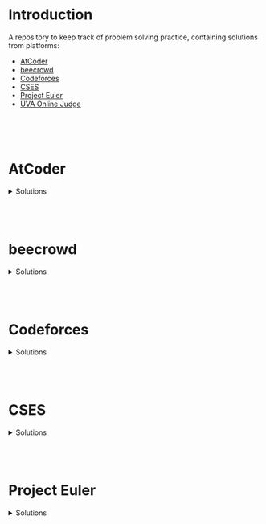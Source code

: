 # Introduction

A repository to keep track of problem solving practice, containing solutions from platforms:  


- [AtCoder](#atcoder)
- [beecrowd](#beecrowd)
- [Codeforces](#codeforces)
- [CSES](#cses)
- [Project Euler](#project-euler)
- [UVA Online Judge](#uva-online-judge)
</br>
</br>
</br>

# AtCoder

<details>
<Summary> Solutions </Summary>
</br>

<!---
|  | []() | [C++ (GCC 9.2.1)](./atcoder/.cpp) | `AtCoder` `*00` | --2022 |
    --->

| #   | Title   | Solution   | Tags | Submitted   |
|:---:| :------ | :--------: |:----:| :---------: |
| 5 | [C - FF](https://atcoder.jp/contests/abc278/tasks/abc278_c) | [C++ (GCC 9.2.1)](./atcoder/abc278/C.cpp) | `AtCoder` `*300` | 19-Nov-2022 |
| 4 | [B - Misjudge the Time](https://atcoder.jp/contests/abc278/tasks/abc278_b) | [C++ (GCC 9.2.1)](./atcoder/abc278/B.cpp) | `AtCoder` `*200` | 19-Nov-2022 |
| 3 | [A - Shift](https://atcoder.jp/contests/abc278/tasks/abc278_a) | [C++ (GCC 9.2.1)](./atcoder/abc278/A.cpp) | `AtCoder` `*100` | 19-Nov-2022 |
| 2 | [B - Playing Cards Validation](https://atcoder.jp/contests/abc277/tasks/abc277_b) | [C++ (GCC 9.2.1)](.atcoder/abc277/B.cpp) | `AtCoder` `*200` | 12-Nov-2022 |
| 1 | [A - ^{-1}](https://atcoder.jp/contests/abc277/tasks/abc277_a) | [C++ (GCC 9.2.1)](./atcoder/abc277/A.cpp) | `AtCoder` `*100` | 12-Nov-2022 |


</details>
</br>
</br>
</br>

# beecrowd

<details>
<Summary> Solutions </Summary>

| #   | Title   | Solution   | Submitted   |
|:---:| :------ | :--------: | :---------: |
| 1 | [](https://atcoder.jp/contests/abc/tasks/abc_) | [C++ (GCC 9.2.1)]() | |

<!---
| 1 | [](https://atcoder.jp/contests/abc/tasks/abc_) | [C++ (GCC 9.2.1)]() | |

1654 | [F - Sum Sum Max](https://atcoder.jp/contests/abc240/tasks/abc240_f) | [C++ (GCC 9.2.1)](./atcoder/abc240/F.cpp) | Mar/26/2022
    --->

</details>
</br>
</br>
</br>

# Codeforces

<details>
<Summary> Solutions </Summary>
</br>

<!---
|  | []() | [GNU C++17](./codeforces/) | `*00` | --2022 |
    --->

| #   | Title   | Solution   | Tags | Submitted   |
|:---:| ------- | :--------: |------| :---------: |
|  | [A - The number of positions](https://codeforces.com/contest/124/problem/A) | [GNU C++17](./codeforces/) | `math` `*1000` | 11-Dec-2022 |
|  | [B - Lecture]() | [GNU C++17](./codeforces/) | `implementation` `strings` `*1000` | 09-Dec-2022 |
|  | [A - Multiplication Table](https://codeforces.com/contest/577/problem/A) | [GNU C++17](./codeforces/) | `implementation` `number theory` `*1000` | 08-Dec-2022 |
|  | [A - Road To Zero](https://codeforces.com/contest/1342/problem/A) | [GNU C++17](./codeforces/) | `greedy` `math` `*1000` | 08-Dec-2022 |
|  | [C - Division by Two and Permutation](https://codeforces.com/contest/1624/problem/C) | [GNU C++17](./codeforces/) | `constructive algorithms` `flows` `graph matchings` `greedy` `math` `*1100` | 04-Dec-2022 |
|  | [B - Minor Reduction](https://codeforces.com/contest/1626/problem/B) | [GNU C++17](./codeforces/) | `greedy` `strings` `*1100` | 03-Dec-2022 |
|  | [C - Pair Programming](https://codeforces.com/contest/1547/problem/C) | [GNU C++17](./codeforces/) | `greedy` `two pointers` `*1100` | 03-Dec-2022 |
|  | [B - Moamen and k-subarrays](https://codeforces.com/contest/1557/problem/B) | [GNU C++17](./codeforces/) | `greedy` `sortings` `*1100` | 03-Dec-2022 |
|  | [C - Alphabetic Removals](https://codeforces.com/contest/999/problem/C) | [GNU C++17](./codeforces/) | `implementation` `*1200` | 02-Dec-2022 |
|  | [A - Cheap Travel](https://codeforces.com/contest/466/problem/A) | [GNU C++17](./codeforces/) | `implementation` `*1200` | 01-Dec-2022 |
|  | [A - Reachable Numbers](https://codeforces.com/contest/1157/problem/A) | [GNU C++17](./codeforces/) | `implementation` `*800` | 01-Dec-2022 |
|  | [A - Important Exam](https://codeforces.com/contest/1201/problem/A) | [GNU C++17](./codeforces/) | `implementation` `strings` `*900` | 01-Dec-2022 |
|  | [B - Fedor and New Game](https://codeforces.com/contest/467/problem/B) | [GNU C++17](./codeforces/) | `bitmasks` `brute force` `constructive algorithms` `implementation` `*1100` | 29-Nov-2022 |
|  | [A - XOR Mixup](https://codeforces.com/contest/1698/problem/A) | [GNU C++17](./codeforces/) | `bitmasks` `brute force` `*800` | 29-Nov-2022 |
|  | [A - And Then There Were K](https://codeforces.com/contest/1527/problem/A) | [GNU C++17](./codeforces/) | `bitmasks` `*800` | 29-Nov-2022 |
|  | [A - Dreamoon and Stairs](https://codeforces.com/contest/476/problem/A) | [GNU C++17](./codeforces/) | `implementation` `math` `*1000` | 27-Nov-2022 |
|  | [B - Doremy's Perfect Math Class](https://codeforces.com/contest/1764/problem/B) | [GNU C++17](./codeforces/) | `math` `number theory` `*900` | 26-Nov-2022 |
|  | [A - Doremy's Paint](https://codeforces.com/contest/1764/problem/A) | [GNU C++17](./codeforces/) | `greedy` `*800` | 26-Nov-2022 |
|  | [B - XOR = Average](https://codeforces.com/contest/1758/problem/B) | [GNU C++17](./codeforces/) | `constructive algorithms` `*900` | 25-Nov-2022 |
|  | [A - SSeeeeiinngg DDoouubbllee](https://codeforces.com/contest/1758/problem/A) | [GNU C++17](./codeforces/) | `constructive algorithms` `strings` `*800` | 25-Nov-2022 |
|  | [B - GCD Problem](https://codeforces.com/contest/1617/problem/B) | [GNU C++17](./codeforces/) | `brute force` `constructive algorithms` `math` `number theory` `*900` | 25-Nov-2022 |
|  | [B - Array Recovery](https://codeforces.com/contest/1739/problem/B) | [GNU C++17](./codeforces/) | `constructive algorithms` `greedy` `math` `*1100` | 24-Nov-2022 |
|  | [C - Advantage](https://codeforces.com/contest/1760/problem/C) | [GNU C++17](./codeforces/) | `data structures` `implementation` `sortings` `*800` | 21-Nov-2022 |
|  | [B - Atilla's Favorite Problem](https://codeforces.com/contest/1760/problem/B) | [GNU C++17](./codeforces/) | `greedy` `implementation` `strings` `*800` | 21-Nov-2022 |
|  | [A - Medium Number](https://codeforces.com/contest/1760/problem/A) | [GNU C++17](./codeforces/) | `implementation` `sortings` `*800` | 21-Nov-2022 |
|  | [A - Two Permutations](https://codeforces.com/contest/1761/problem/A) | [GNU C++17](./codeforces/) | `brute force` `constructive algorithms` `*800` | 20-Nov-2022 |
|  | [B - Elimination of a Ring](https://codeforces.com/contest/1761/problem/B) | [GNU C++17](./codeforces/) | `constructive algorithms` `greedy` `implementation` `*1000` | 20-Nov-2022 |
|  | [B - Lost Permutation](https://codeforces.com/contest/1759/problem/B) | [GNU C++17](./codeforces/) | `math` `*800` | 18-Nov-2022 |
|  | [A - Yes-Yes?](https://codeforces.com/contest/1759/problem/A) | [GNU C++17](./codeforces/) | `implementation` `strings` `*800` | 18-Nov-2022 |
|  | [C - Move Brackets](https://codeforces.com/contest/1374/problem/C) | [GNU C++17](./codeforces/) | `greedy` `strings` `*800` | 17-Nov-2022 |
|  | [A - Olesya and Rodion](https://codeforces.com/contest/584/problem/A) | [GNU C++17](./codeforces/) | `math` `*1000` | 17-Nov-2022 |
|  | [A - Football](https://codeforces.com/contest/43/problem/A) | [GNU C++17](./codeforces/) | `strings` `*1000` | 17-Nov-2022 |
|  | [A - New Year Candles](https://codeforces.com/contest/379/problem/A) | [GNU C++17](./codeforces/) | `implementation` `*1000` | 14-Nov-2022 |
|  | [A - Knapsack](https://codeforces.com/contest/1446/problem/A) | [GNU C++17](./codeforces/) | `constructive algorithms` `greedy` `sortings` `*1300` | 13-Nov-2022 |
|  | [A - The Ultimate Square](https://codeforces.com/contest/1748/problem/A) | [GNU C++17](./codeforces/) | `math` `*800` | 12-Nov-2022 |
|  | [B - Phoenix and Puzzle](https://codeforces.com/contest/1515/problem/B) | [GNU C++17](./codeforces/) | `brute force` `geometry` `math` `number theory` `*1000` | 07-Nov-2022 |
|  | [B - Maximum Substring](https://codeforces.com/contest/1750/problem/B) | [GNU C++17](./codeforces/) | `brute force` `greedy` `implementation` `*800` | 06-Nov-2022 |
|  | [A - Indirect Sort](https://codeforces.com/contest/1750/problem/A) | [GNU C++17](./codeforces/) | `constructive algorithms` `implementation` `math` `*800` | 06-Nov-2022 |
|  | [A - Two Groups](https://codeforces.com/contest/1747/problem/A) | [GNU C++17](./codeforces/) | `constructive algorithms` `greedy` `*800` | 05-Nov-2022 |
|  | [A - New Year Transportation](https://codeforces.com/contest/500/problem/A) | [GNU C++17](./codeforces/) | `dfs and similar` `graphs` `implementation` `*1000` | 05-Nov-2022 |
|  | [A - I_love_\%username\%](https://codeforces.com/contest/155/problem/A) | [GNU C++17](./codeforces/) | `brute force` `*800` | 31-Oct-2022 |
|  | [A - Lights Out](https://codeforces.com/contest/275/problem/A) | [GNU C++17](./codeforces/) | `implementation` `*900` | 31-Oct-2022 |
|  | [A - Raising Bacteria](https://codeforces.com/contest/579/problem/A) | [GNU C++17](./codeforces/) | `bitmasks` `*1000` | 29-Oct-2022 |
|  | [B - Xenia and Ringroad](https://codeforces.com/contest/339/problem/B) | [GNU C++17](./codeforces/) | `implementation` `*1000` | 28-Oct-2022 |
|  | [B - Ilya and Queries](https://codeforces.com/contest/313/problem/B) | [GNU C++17](./codeforces/) | `dp` `implementation` `*1100` | 27-Oct-2022 |
|  | [A - Perfect Permutation](https://codeforces.com/contest/233/problem/A) | [GNU C++17](./codeforces/) | `implementation` `math` `*800` | 26-Oct-2022 |
|  | [A - Cupboards](https://codeforces.com/contest/248/problem/A) | [GNU C++17](./codeforces/) | `implementation` `*800` | 26-Oct-2022 |
|  | [A - Panoramix's Prediction](https://codeforces.com/contest/80/problem/A) | [GNU C++17](./codeforces/) | `brute force` `*800` | 25-Oct-2022 |
|  | [B - Borze](https://codeforces.com/contest/32/problem/B) | [GNU C++17](./codeforces/) | `expression parsing` `implementation` `*800` | 24-Oct-2022 |
|  | [A - Dragons](https://codeforces.com/contest/230/problem/A) | [GNU C++17](./codeforces/) | `greedy` `sortings` `*1000` | 23-Oct-2022 |
|  | [A - Dubstep](https://codeforces.com/contest/208/problem/A) | [GNU C++17](./codeforces/) | `strings` `*900` | 22-Oct-2022 |
|  | [A - Kefa and First Steps](https://codeforces.com/contest/580/problem/A) | [GNU C++17](./codeforces/) | `brute force` `dp` `implementation` `*900` | 22-Oct-2022 |
|  | [A - Laptops](https://codeforces.com/contest/456/problem/A) | [GNU C++17](./codeforces/) | `sortings` `*1100` | 22-Oct-2022 |
|  | [A - cAPS lOCK](https://codeforces.com/contest/131/problem/A) | [GNU C++17](./codeforces/) | `implementation` `strings` `*1000` | 22-Oct-2022 |
|  | [A - Fancy Fence](https://codeforces.com/contest/270/problem/A) | [GNU C++17](./codeforces/) | `geometry` `implementation` `math` `*1100` | 21-Oct-2022 |
|  | [A - Expression](https://codeforces.com/contest/479/problem/A) | [GNU C++17](./codeforces/) | `brute force` `math` `*1000` | 21-Oct-2022 |
|  | [B - Death's Blessing](https://codeforces.com/contest/1749/problem/B) | [GNU C++17](./codeforces/) | `greedy` `*900` | 20-Oct-2022 |
|  | [A - Cowardly Rooks](https://codeforces.com/contest/1749/problem/A) | [GNU C++17](./codeforces/) | `greedy` `implementation` `*800` | 20-Oct-2022 |
|  | [A - Lucky Division](https://codeforces.com/contest/122/problem/A) | [GNU C++17](./codeforces/) | `brute force` `number theory` `*1000` | 19-Oct-2022 |
|  | [A - Minimum Difficulty](https://codeforces.com/contest/496/problem/A) | [GNU C++17](./codeforces/) | `brute force` `implementation` `math` `*900` | 18-Oct-2022 |
|  | [B - Permutation Value](https://codeforces.com/contest/1743/problem/B) | [GNU C++17](./codeforces/) | `constructive algorithms` `greedy` `*800` | 17-Oct-2022 |
|  | [A - Password](https://codeforces.com/contest/1743/problem/A) | [GNU C++17](./codeforces/) | `brute force` `combinatorics` `implementation` `math` `*800` | 17-Oct-2022 |
|  | [A - Amusing Joke](https://codeforces.com/contest/141/problem/A) | [GNU C++17](./codeforces/) | `implementation` `sortings` `strings` `*800` | 17-Oct-2022 |
|  | [A - Chat room](https://codeforces.com/contest/58/problem/A) | [GNU C++17](./codeforces/) | `greedy` `strings` `*1000` | 17-Oct-2022 |
|  | [B - Even-Odd Increments](https://codeforces.com/contest/1744/problem/B) | [GNU C++17](./codeforces/) | `implementation` `math` `*800` | 16-Oct-2022 |
|  | [A - Number Replacement](https://codeforces.com/contest/1744/problem/A) | [GNU C++17](./codeforces/) | `greedy` `implementation` `*800` | 16-Oct-2022 |
|  | [B - Rebellion](https://codeforces.com/contest/1746/problem/B) | [GNU C++17](./codeforces/) | `constructive algorithms` `greedy` `two pointers` `*800` | 15-Oct-2022 |
|  | [A - Maxmina](https://codeforces.com/contest/1746/problem/A) | [GNU C++17](./codeforces/) | `constructive algorithms` `greedy` `*800` | 15-Oct-2022 |
|  | [A - Even Odds](https://codeforces.com/contest/318/problem/A) | [GNU C++17](./codeforces/) | `math` `*900` | 15-Oct-2022 |
|  | [A - Anton and Polyhedrons](https://codeforces.com/contest/785/problem/A) | [GNU C++17](./codeforces/) | `implementation` `strings` `*800` | 15-Oct-2022 |
|  | [C - Stripes](https://codeforces.com/contest/1742/problem/C) | [GNU C++17](./codeforces/) | `implementation` `*900` | 14-Oct-2022 |
|  | [B - Increasing](https://codeforces.com/contest/1742/problem/B) | [GNU C++17](./codeforces/) | `greedy` `implementation` `sortings` `*800` | 13-Oct-2022 |
|  | [A - Sum](https://codeforces.com/contest/1742/problem/A) | [GNU C++17](./codeforces/) | `implementation` `*800` | 13-Oct-2022 |
|  | [B - Fence](https://codeforces.com/contest/363/problem/B) | [GNU C++17](./codeforces/) | `brute force` `dp` `*1100` | 13-Oct-2022 |
|  | [A - Young Physicist](https://codeforces.com/contest/69/problem/A) | [GNU C++17](./codeforces/) | `implementation` `math` `*1000` | 13-Oct-2022 |
|  | [A - HQ9+](https://codeforces.com/contest/133/problem/A) | [GNU C++17](./codeforces/) | `implementation` `*900` | 13-Oct-2022 |
| 70 | [B - Interesting drink](https://codeforces.com/contest/706/problem/B) | [GNU C++17](./codeforces/706/B.cpp) | `binary search` `dp` `implementation` `*1100` | 12-Oct-2022 |
| 69 | [B - Funny Permutation](https://codeforces.com/contest/1741/problem/B) | [GNU C++17](./codeforces/1741/B.cpp) | `constructive algorithms` `math` `*800` | 11-Oct-2022 |
| 68 | [A - Compare T-Shirt Sizes](https://codeforces.com/contest/1741/problem/A) | [GNU C++17](./codeforces/1741/A.cpp) | `implementation` `strings` `*800` | 11-Oct-2022 |
| 67 | [A - String Task](https://codeforces.com/contest/118/problem/A) | [GNU C++17](./codeforces/118/A.cpp) | `implementation` `strings` `*1000` | 09-Oct-2022 |
| 66 | [A - Twins](https://codeforces.com/contest/160/problem/A) | [GNU C++17](./codeforces/160/A.cpp) | `greedy` `sortings` `*900` | 09-Oct-2022 |
| 65 | [A - Theatre Square](https://codeforces.com/contest/1/problem/A) | [GNU C++17](./codeforces/1/A.cpp) | `math` `*1000` | 08-Oct-2022 |
| 64 | [A - Chewbaсca and Number](https://codeforces.com/contest/514/problem/A) | [GNU C++17](./codeforces/514/A.cpp) | `greedy` `implementation` `*1200` | 08-Oct-2022 |
| 63 | [A - Hit the Lottery](https://codeforces.com/contest/996/problem/A) | [GNU C++17](./codeforces/996/A.cpp) | `dp` `greedy` `*800` | 08-Oct-2022 |
| 62 | [B - Taxi](https://codeforces.com/contest/158/problem/B) | [GNU C++17](./codeforces/158/B.cpp) | `*special problem` `greedy` `implementation` `*1100` | 08-Oct-2022 |
| 61 | [A - Football](https://codeforces.com/contest/96/problem/A) | [GNU C++17](./codeforces/96/A.cpp) | `implementation` `strings` `*900` | 08-Oct-2022 |
| 60 | [A - Insomnia cure](https://codeforces.com/contest/148/problem/A) | [GNU C++17](./codeforces/148/A.cpp) | `constructive algorithms` `implementation` `math` `*800` | 07-Oct-2022 |
| 59 | [A - Pangram](https://codeforces.com/contest/520/problem/A) | [GNU C++17](./codeforces/520/A.cpp) | `implementation` `strings` `*800` | 07-Oct-2022 |
| 58 | [A - Divisibility Problem](https://codeforces.com/contest/1328/problem/A) | [GNU C++17](./codeforces/1328/A.cpp) | `math` `*800` | 07-Oct-2022 |
| 57 | [A - Arrival of the General](https://codeforces.com/contest/144/problem/A) | [GNU C++17](./codeforces/144/A.cpp) | `implementation` `*800` | 07-Oct-2022 |
| 56 | [A - I Wanna Be the Guy](https://codeforces.com/contest/469/problem/A) | [GNU C++17](./codeforces/469/A.cpp) | `greedy` `implementation` `*800` | 07-Oct-2022 |
| 55 | [A - Hulk](https://codeforces.com/contest/705/problem/A) | [GNU C++17](./codeforces/705/A.cpp) | `implementation` `*800` | 06-Oct-2022 |
| 54 | [A - Ultra-Fast Mathematician](https://codeforces.com/contest/61/problem/A) | [GNU C++17](./codeforces/61/A.cpp) | `implementation` `*800` | 06-Oct-2022 |
| 53 | [A - Calculating Function](https://codeforces.com/contest/486/problem/A) | [GNU C++17](./codeforces/486/A.cpp) | `implementation` `math` `*800` | 06-Oct-2022 |
| 52 | [B - Drinks](https://codeforces.com/contest/200/problem/B) | [GNU C++17](./codeforces/200/B.cpp) | `implementation` `math` `*800` | 06-Oct-2022 |
| 51 | [A - Presents](https://codeforces.com/contest/136/problem/A) | [GNU C++17](./codeforces/136/A.cpp) | `implementation` `*800` | 05-Oct-2022 |
| 50 | [A - In Search of an Easy Problem](https://codeforces.com/contest/1030/problem/A) | [GNU C++17](./codeforces/1030/A.cpp) | `implementation` `*800` | 05-Oct-2022 |
| 49 | [A - George and Accommodation](https://codeforces.com/contest/467/problem/A) | [GNU C++17](./codeforces/467/A.cpp) | `implementation` `*800` | 05-Oct-2022 |
| 48 | [A - Beautiful Year](https://codeforces.com/contest/271/problem/A) | [GNU C++17](./codeforces/271/A.cpp) | `brute force` `*800` | 04-Oct-2022 |
| 47 | [A - Translation](https://codeforces.com/contest/41/problem/A) | [GNU C++17](./codeforces/41/A.cpp) | `implementation` `strings` `*800` | 04-Oct-2022 |
| 46 | [B - Queue at the School](https://codeforces.com/contest/266/problem/B) | [GNU C++17](./codeforces/266/B.cpp) | `constructive algorithms` `graph` `matchings` `implementation` `shortest paths` `*800` | 04-Oct-2022 |
| 45 | [A - Tram](https://codeforces.com/contest/116/problem/A) | [GNU C++17](./codeforces/116/A.cpp) | `implementation` `*800` | 04-Oct-2022 |
| 44 | [A - Nearly Lucky Number](https://codeforces.com/contest/110/problem/A) | [GNU C++17](./codeforces/110/A.cpp) | `implementation` `*800` | 04-Oct-2022 |
| 43 | [A - Wrong Subtraction](https://codeforces.com/contest/977/problem/A) | [GNU C++17](./codeforces/977/A.cpp) | `implementation` `*800` | 04-Oct-2022 |
| 42 | [A - Elephant](https://codeforces.com/contest/617/problem/A) | [GNU C++17](./codeforces/617/A.cpp) | `math` `*800` | 04-Oct-2022 |
| 41 | [A - Soldier and Bananas](https://codeforces.com/contest/546/problem/A) | [GNU C++17](./codeforces/546/A.cpp) | `brute force` `implementation` `math` `*800` | 04-Oct-2022 |
| 40 | [A - Word Capitalization](https://codeforces.com/contest/281/problem/A) | [GNU C++17](./codeforces/281/A.cpp) | `implementation` `strings` `*800` | 04-Oct-2022 |
| 39 | [A - Bit++](https://codeforces.com/contest/282/problem/A) | [GNU C++17](./codeforces/282/A.cpp) | `implementation` `*800` | 04-Oct-2022 |
| 38 | [A - Domino piling](https://codeforces.com/contest/50/problem/A) | [GNU C++17](./codeforces/50/A.cpp) | `greedy` `math` `*800` | 04-Oct-2022 |
| 37 | [A - Next Round](https://codeforces.com/contest/158/problem/A) | [GNU C++17](./codeforces/158/A.cpp) | `*special problem` `implementation` `*800` | 04-Oct-2022 |
| 36 | [A - Watermelon](https://codeforces.com/contest/4/problem/A) | [GNU C++17](./codeforces/4/A.cpp) | `brute force` `math` `*800` | 02-Oct-2022 |
| 35 | [A - Immobile Knight](https://codeforces.com/contest/1739/problem/A) | [GNU C++17](./codeforces/1739/A.cpp) | `implementation` `*800` | 29-Sep-2022 |
| 34 | [A - Select Three Sticks](https://codeforces.com/contest/1734/problem/A) | [GNU C++17](./codeforces/1734/A.cpp) | `brute force` `greedy` `sortings` `*800` | 23-Sep-2022 |
| 33 | [A - New Password](https://codeforces.com/contest/770/problem/A) | [GNU C++17](./codeforces/770/A.cpp) | `*special problem` `implementation` `*800` | 15-Sep-2022 |
| 32 | [A - Team Olympiad](https://codeforces.com/contest/490/problem/A) | [GNU C++17](./codeforces/490/A.cpp) | `greedy` `implementation` sortings` `*800` | 15-Sep-2022 |
| 31 | [A - Helpful Maths](https://codeforces.com/contest/339/problem/A) | [GNU C++17](./codeforces/339/A.cpp) | `greedy` `implementation` `sortings` `strings` `*800` | 15-Sep-2022 |
| 30 | [A - Free Ice Cream](https://codeforces.com/contest/686/problem/A) | [GNU C++17](./codeforces/686/A.cpp) | `constructive algorithms` `implementation` `*800` | 15-Sep-2022 |
| 29 | [A - Way Too Long Words](https://codeforces.com/contest/71/problem/A) | [GNU C++17](./codeforces/71/A.cpp) | `strings` `*800` | 15-Sep-2022 |
| 28 | [A - Anton and Letters](https://codeforces.com/contest/443/problem/A) | [GNU C++17](./codeforces/443/A.cpp) | `constructive algorithms` `implementation` `*800` | 15-Sep-2022 |
| 27 | [A - Pasha and Stick](https://codeforces.com/contest/610/problem/A) | [GNU C++17](./codeforces/610/A.cpp) | `combinatorics` `math` `*1000` | 14-Sep-2022 |
| 26 | [A - Carrot Cakes](https://codeforces.com/contest/799/problem/A) | [GNU C++17](./codeforces/799/A.cpp) | `brute force` `implementation` `*1100` | Sep-02-2022 |
| 25 | [A - Juicer](https://codeforces.com/contest/709/problem/A) | [GNU C++17](./codeforces/709/A.cpp) | `implementation` `*900` | 02-Sep-2022 |
| 24 | [A - Shaass and Oskols](https://codeforces.com/contest/294/problem/A) | [GNU C++17](./codeforces/294/A.cpp) | `implementation` `math` `*800` | 01-Sep-2022 |
| 23 | [A - Die Roll](https://codeforces.com/contest/9/problem/A) | [GNU C++17](./codeforces/9/A.cpp) | `math` `probabilities` `*800` | 01-Sep-2022 |
| 22 | [B - Colourblindness](https://codeforces.com/contest/1722/problem/B) | [GNU C++17](./codeforces/1722/B.cpp) | `implementation` `*800` | 30-Aug-2022 |
| 21 | [A - Spell Check](https://codeforces.com/contest/1722/problem/A) | [GNU C++17](./codeforces/1722/A.cpp) | `implementation` `*800` | 30-Aug-2022 |
| 20 | [A - Colorful Stones (Simplified Edition)](https://codeforces.com/contest/265/problem/A) | [GNU C++17](./codeforces/265/A.cpp) | `implementation` `*800` | 30-Aug-2022 |
| 19 | [A - Is your horseshoe on the other hoof?](https://codeforces.com/contest/228/problem/A) | [GNU C++17](./codeforces/228/A.cpp) | `implementation` `*800` | 29-Aug-2022 |
| 18 | [A - Buy a Shovel](https://codeforces.com/contest/732/problem/A) | [GNU C++17](./codeforces/732/A.cpp) | `brute force` `constructive algorithms` `implementation` `math` `*800` | 27-Aug-2022 |
| 17 | [A - Sereja and Dima](https://codeforces.com/contest/381/problem/A) | [GNU C++17](./codeforces/381/A.cpp) | `greedy` `implementation` `two pointers` `*800` | 27-Aug-2022 |
| 16 | [A - Night at the Museum](https://codeforces.com/contest/731/problem/A) | [GNU C++17](./codeforces/731/A.cpp) | `implementation` `strings` `*800` | 25-Aug-2022 |
| 15 | [A - Games](https://codeforces.com/contest/268/problem/A) | [GNU C++17](./codeforces/268/A.cpp) | `brute force` `*800` | 25-Aug-2022 |
| 14 | [A - Black Square](https://codeforces.com/contest/431/problem/A) | [GNU C++17](./codeforces/431/A.cpp) | `implementation` `*800` | 25-Aug-2022 |
| 13 | [A - Police Recruits](https://codeforces.com/contest/427/problem/A) | [GNU C++17](./codeforces/427/A.cpp) | `implementation` `*800` | 25-Aug-2022 |
| 12 | [A - Stones on the Table](https://codeforces.com/contest/266/problem/A) | [GNU C++17](./codeforces/266/A.cpp) | `implementation` `*800` | 25-Aug-2022 |
| 11 | [A - Magnets](https://codeforces.com/contest/344/problem/A) | [GNU C++17](./codeforces/344/A.cpp) | `implementation` `*800` | 22-Aug-2022 |
| 10 | [A - Word](https://codeforces.com/contest/59/problem/A) | [GNU C++17](./codeforces/59/A.cpp) | `implementation` `strings` `*800` | 22-Aug-2022 |
| 9 | [A - Boy or Girl](https://codeforces.com/contest/236/problem/A) | [GNU C++17](./codeforces/236/A.cpp) | `brute force` `implementation` `strings` `*800` | 21-Aug-2022 |
| 8 | [A - Petya and Strings](https://codeforces.com/contest/112/problem/A) | [GNU C++17](./codeforces/112/A.cpp) | `implementation` `strings` `*800` | 21-Aug-2022 |
| 7 | [A - Gravity Flip](https://codeforces.com/contest/405/problem/A) | [GNU C++17](./codeforces/405/A.cpp) | `greedy` `implementation` `sortings` `*900` | 21-Aug-2022 |
| 6 | [A - Crossmarket](https://codeforces.com/contest/1715/problem/A) | [GNU C++17](./codeforces/1715/A.cpp) | `constructive algorithms` `greedy` `math` `*800` | 20-Aug-2022 |
| 5 | [A - Beautiful Matrix](https://codeforces.com/contest/263/problem/A) | [GNU C++17](./codeforces/263/A.cpp) | `implementation` `*800` | 20-Aug-2022 |
| 4 | [A - Team](https://codeforces.com/contest/231/problem/A) | [GNU C++17](./codeforces/231/A.cpp) | `brute force` `greedy` `*800` | 20-Aug-2022 |
| 3 | [A - Bear and Big Brother](https://codeforces.com/contest/791/problem/A) | [GNU C++17](./codeforces/791/A.cpp) | `implementation` `*800` | 20-Aug-2022 |
| 2 | [A - Anton and Danik](https://codeforces.com/contest/734/problem/A) | [GNU C++17](./codeforces/734/A.cpp) | `implementation` `strings` `*800` | 19-Aug-2022 |
| 1 | [A - Vanya and Fence](https://codeforces.com/contest/677/problem/A) | [GNU C++17](./codeforces/677/A.cpp) | `implementation` `*800` | 19-Aug-2022 |


</details>
</br>
</br>
</br>

# CSES

<details>
<Summary> Solutions </Summary>
</br>

<!---
|  | []() | [C++17](./cses/.cpp) | `Introductory` | --2022| 
--->


| #   | Title   | Solution   | Category   | Submitted   |
|:---:| ------- | :--------: | :--------: | :---------: |
| 7 | [Two Sets](https://cses.fi/problemset/task/1092) | [C++17](./cses/introductory_problems/1092.cpp) | `Introductory` | 20-Nov-2022| 
| 6 | [Number Spiral](https://cses.fi/problemset/task/1071) | [C++17](./cses/introductory_problems/1071.cpp) | `Introductory` | 20-Oct-2022|
| 5 | [Permutations](https://cses.fi/problemset/task/1070) | [C++17](./cses/introductory_problems/1070.cpp) | `Introductory` | 20-Oct-2022|
| 4 | [Increasing Array](https://cses.fi/problemset/task/1094) | [C++17](./cses/introductory_problems/1094.cpp) | `Introductory` | 19-Oct-2022|
| 3 | [Repetitions](https://cses.fi/problemset/task/1069) | [C++17](./cses/introductory_problems/1069.cpp) | `Introductory` | 19-Oct-2022|
| 2 | [Missing Number](https://cses.fi/problemset/task/1083) | [C++17](./cses/introductory_problems/1083.cpp) | `Introductory` | 19-Oct-2022| 
| 1 | [Weird Algorithm](https://cses.fi/problemset/task/1068) | [C++17](./cses/introductory_problems/1068.cpp) | `Introductory` | 19-Oct-2022| 


</details>

</br>
</br>
</br>

# Project Euler

<details>
<Summary> Solutions </Summary>

| #   | Title   | Solution   | Tags   | Submitted   |
|:---:| :-----: | :--------: | :----: | :---------: |
1654 | [F - Sum Sum Max](https://atcoder.jp/contests/abc240/tasks/abc240_f) | [C++ (GCC 9.2.1)](./atcoder/abc240/F.cpp) | `AtCoder` `*500` | Mar/26/2022| 
1654 | [F - Sum Sum Max](https://atcoder.jp/contests/abc240/tasks/abc240_f) | [C++ (GCC 9.2.1)](./atcoder/abc240/F.cpp) | `AtCoder` `*500` | Mar/26/2022| 


</details>

</br>
</br>
</br>




